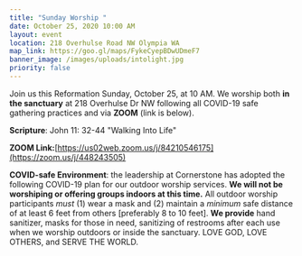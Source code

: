 ```yaml
---
title: "Sunday Worship "
date: October 25, 2020 10:00 AM
layout: event
location: 218 Overhulse Road NW Olympia WA
map_link: https://goo.gl/maps/FykeCyepBDwUDmeF7
banner_image: /images/uploads/intolight.jpg
priority: false
---
```

Join us this Reformation Sunday, October 25, at 10 AM. We worship both **in the sanctuary** at 218 Overhulse Dr NW following all COVID-19 safe gathering practices and via **ZOOM** (link is below).

**Scripture**: John 11: 32-44 "Walking Into Life"

**ZOOM Link:**[https://us02web.zoom.us/j/84210546175](https://zoom.us/j/448243505)

**COVID-safe Environment**: the leadership at Cornerstone has adopted the following COVID-19 plan for our outdoor worship services. **We will not be worshiping or offering groups indoors at this time.** All outdoor worship participants *must* (1) wear a mask and (2) maintain a *minimum* safe distance of at least 6 feet from others \[preferably 8 to 10 feet]. **We provide** hand sanitizer, masks for those in need, sanitizing of restrooms after each use when we worship outdoors or inside the sanctuary.     LOVE GOD, LOVE OTHERS, and SERVE THE WORLD.